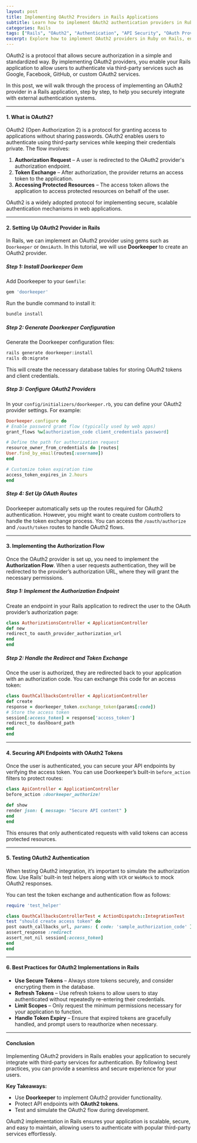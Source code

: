 ```yaml
---
layout: post  
title: Implementing OAuth2 Providers in Rails Applications  
subtitle: Learn how to implement OAuth2 authentication providers in Ruby on Rails for secure and scalable integrations  
categories: Rails  
tags: ["Rails", "OAuth2", "Authentication", "API Security", "OAuth Providers", "Devise"]  
excerpt: Explore how to implement OAuth2 providers in Ruby on Rails, enabling third-party authentication integrations for your application.  
---
```



OAuth2 is a protocol that allows secure authorization in a simple and standardized way. By implementing OAuth2 providers, you enable your Rails application to allow users to authenticate via third-party services such as Google, Facebook, GitHub, or custom OAuth2 services.

In this post, we will walk through the process of implementing an OAuth2 provider in a Rails application, step by step, to help you securely integrate with external authentication systems.

---

#### **1. What is OAuth2?**
OAuth2 (Open Authorization 2) is a protocol for granting access to applications without sharing passwords. OAuth2 enables users to authenticate using third-party services while keeping their credentials private. The flow involves:

1. **Authorization Request** – A user is redirected to the OAuth2 provider's authorization endpoint.
2. **Token Exchange** – After authorization, the provider returns an access token to the application.
3. **Accessing Protected Resources** – The access token allows the application to access protected resources on behalf of the user.

OAuth2 is a widely adopted protocol for implementing secure, scalable authentication mechanisms in web applications.

---

#### **2. Setting Up OAuth2 Provider in Rails**
In Rails, we can implement an OAuth2 provider using gems such as `Doorkeeper` or `OmniAuth`. In this tutorial, we will use **Doorkeeper** to create an OAuth2 provider.

##### **Step 1: Install Doorkeeper Gem**
Add Doorkeeper to your `Gemfile`:  
```rb  
gem 'doorkeeper'  
```

Run the bundle command to install it:  
```sh  
bundle install  
```

##### **Step 2: Generate Doorkeeper Configuration**
Generate the Doorkeeper configuration files:  
```sh  
rails generate doorkeeper:install  
rails db:migrate  
```

This will create the necessary database tables for storing OAuth2 tokens and client credentials.

##### **Step 3: Configure OAuth2 Providers**
In your `config/initializers/doorkeeper.rb`, you can define your OAuth2 provider settings. For example:  
```ruby  
Doorkeeper.configure do
# Enable password grant flow (typically used by web apps)
grant_flows %w[authorization_code client_credentials password]

# Define the path for authorization request
resource_owner_from_credentials do |routes|  
User.find_by_email(routes[:username])  
end

# Customize token expiration time
access_token_expires_in 2.hours  
end  
```

##### **Step 4: Set Up OAuth Routes**
Doorkeeper automatically sets up the routes required for OAuth2 authentication. However, you might want to create custom controllers to handle the token exchange process. You can access the `/oauth/authorize` and `/oauth/token` routes to handle OAuth2 flows.

---

#### **3. Implementing the Authorization Flow**
Once the OAuth2 provider is set up, you need to implement the **Authorization Flow**. When a user requests authentication, they will be redirected to the provider’s authorization URL, where they will grant the necessary permissions.

##### **Step 1: Implement the Authorization Endpoint**
Create an endpoint in your Rails application to redirect the user to the OAuth provider’s authorization page:  
```ruby  
class AuthorizationsController < ApplicationController  
def new  
redirect_to oauth_provider_authorization_url  
end  
end  
```

##### **Step 2: Handle the Redirect and Token Exchange**
Once the user is authorized, they are redirected back to your application with an authorization code. You can exchange this code for an access token:  
```ruby  
class OauthCallbacksController < ApplicationController  
def create  
response = doorkeeper_token.exchange_token(params[:code])  
# Store the access token  
session[:access_token] = response['access_token']  
redirect_to dashboard_path  
end  
end  
```

---

#### **4. Securing API Endpoints with OAuth2 Tokens**
Once the user is authenticated, you can secure your API endpoints by verifying the access token. You can use Doorkeeper’s built-in `before_action` filters to protect routes:

```ruby  
class ApiController < ApplicationController  
before_action :doorkeeper_authorize!

def show  
render json: { message: "Secure API content" }  
end  
end  
```

This ensures that only authenticated requests with valid tokens can access protected resources.

---

#### **5. Testing OAuth2 Authentication**
When testing OAuth2 integration, it’s important to simulate the authorization flow. Use Rails’ built-in test helpers along with `VCR` or `WebMock` to mock OAuth2 responses.

You can test the token exchange and authentication flow as follows:  
```ruby  
require 'test_helper'

class OauthCallbacksControllerTest < ActionDispatch::IntegrationTest  
test "should create access token" do  
post oauth_callbacks_url, params: { code: 'sample_authorization_code' }  
assert_response :redirect  
assert_not_nil session[:access_token]  
end  
end  
```

---

#### **6. Best Practices for OAuth2 Implementations in Rails**

- **Use Secure Tokens** – Always store tokens securely, and consider encrypting them in the database.
- **Refresh Tokens** – Use refresh tokens to allow users to stay authenticated without repeatedly re-entering their credentials.
- **Limit Scopes** – Only request the minimum permissions necessary for your application to function.
- **Handle Token Expiry** – Ensure that expired tokens are gracefully handled, and prompt users to reauthorize when necessary.

---

#### **Conclusion**
Implementing OAuth2 providers in Rails enables your application to securely integrate with third-party services for authentication. By following best practices, you can provide a seamless and secure experience for your users.

**Key Takeaways:**
- Use **Doorkeeper** to implement OAuth2 provider functionality.
- Protect API endpoints with **OAuth2 tokens**.
- Test and simulate the OAuth2 flow during development.

OAuth2 implementation in Rails ensures your application is scalable, secure, and easy to maintain, allowing users to authenticate with popular third-party services effortlessly.  
